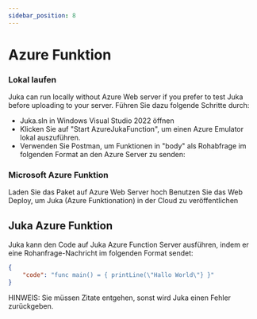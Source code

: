 ```yaml
---
sidebar_position: 8
---
```


# Azure Funktion

### Lokal laufen
Juka can run locally without Azure Web server if you prefer to test Juka before uploading to your server. Führen Sie dazu folgende Schritte durch:
- Juka.sln in Windows Visual Studio 2022 öffnen
- Klicken Sie auf "Start AzureJukaFunction", um einen Azure Emulator lokal auszuführen.
- Verwenden Sie Postman, um Funktionen in "body" als Rohabfrage im folgenden Format an den Azure Server zu senden:


### Microsoft Azure Funktion
Laden Sie das Paket auf Azure Web Server hoch Benutzen Sie das Web Deploy, um Juka (Azure Funktionation) in der Cloud zu veröffentlichen

## Juka Azure Funktion

Juka kann den Code auf Juka Azure Function Server ausführen, indem er eine Rohanfrage-Nachricht im folgenden Format sendet:

```json
{
    "code": "func main() = { printLine(\"Hallo World\"} }"
}
```

HINWEIS: Sie müssen Zitate entgehen, sonst wird Juka einen Fehler zurückgeben.